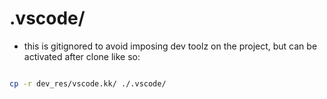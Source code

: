 

# .vscode/
- this is gitignored to avoid imposing dev toolz on the project, but can be activated after clone like so:

```bash

cp -r dev_res/vscode.kk/ ./.vscode/

```

